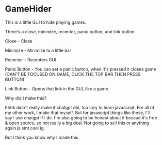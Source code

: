 # GameHider

This is a little GUI to hide playing games.

There's a close, minimize, recenter, panic button, and link button.

Close - Close

Minimize - Minimize to a little bar

Recenter - Recenters GUI

Panic Button - You can set a panic button, when it's pressed it closes game (CAN'T BE FOCUSED ON GAME, CLICK THE TOP BAR THEN PRESS BUTTON)

Link Button - Opens that link in the GUI, like a game.

Why did I make this?

Ehhh didn't really make it chatgpt did, too lazy to learn javascript. For all of my other work, I make that myself. But for javascript things like these, I'll say I use chatgpt if I do. I'm also going to be honest about it becaue it's free & open source, so not really a big deal. Not going to sell this or anything again js smt cool ig.

But I think you know why I made this.

